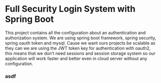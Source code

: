 # Full Security Login System with Spring Boot

This project contains all the configuration about an authentication and authorization system. 
We are using spring boot framework, spring security, spring oauth token and mysql. Cause we want ours projects be scalable as 
they can we are using the JWT token key for authentication with oauth2, this means that we don’t need sessions and  session 
storage system so our application will work faster and better even in cloud server without any configuration.

### asdf
